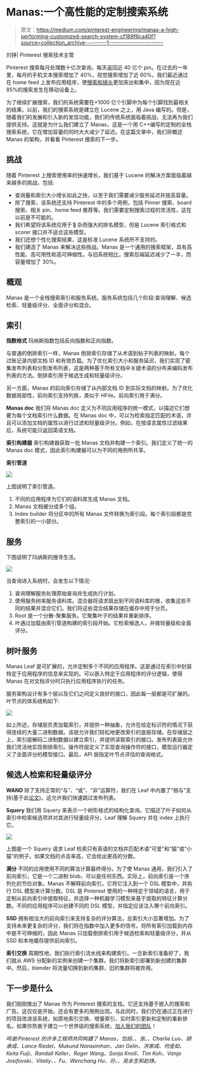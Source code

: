 # Manas:一个高性能的定制搜索系统

> 原文：<https://medium.com/pinterest-engineering/manas-a-high-performing-customized-search-system-cf189f6ca40f?source=collection_archive---------1----------------------->

刘铮| Pinterest 搜索技术主管

Pinterest 搜索每月处理数十亿次查询，每天返回近 40 亿个 pin。在过去的一年里，每月的手机文本搜索增加了 40%，视觉搜索增加了近 60%。我们最近通过在 home feed 上发布应用程序，使[搜索和镜头](https://blog.pinterest.com/en/search-and-lens-move-front-and-center)更加突出和集中，因为现在近 85%的搜索发生在移动设备上。

为了继续扩展搜索，我们的系统需要在+1000 亿个引脚中为每个引脚找到最相关的结果。以前，我们的搜索系统是建立在 Lucene 之上，用 Java 编写的。但是，随着我们的发展和引入新的发现功能，我们的传统系统面临着挑战，无法再为我们提供支持。这就是为什么我们建立了 Manas，这是一个用 C++编写的定制的全栈搜索系统，它在增加容量的同时大大减少了延迟。在这篇文章中，我们将概述 Manas 的架构，并看看 Pinterest 搜索的下一步。

## **挑战**

随着 Pinterest 上搜索使用率的快速增长，我们基于 Lucene 的解决方案面临着越来越多的挑战，包括:

*   查询量和索引大小增长如此之快，以至于我们需要减少服务延迟并提高容量。
*   除了搜索，该系统还支持 Pinterest 中的多个用例，包括 Pinner 搜索、board 搜索、相关 pin、home feed 推荐等。我们需要定制搜索过程的灵活性，这在以前是不可能的。
*   我们希望将该系统应用于复杂而强大的排名模型，但是 Lucene 索引格式和 scorer 接口并不适合这些模型。
*   我们还想个性化搜索结果，这是标准 Lucene 系统所不支持的。
*   我们建造了 Manas 来解决这些挑战。Manas 是一个通用的搜索框架，具有高性能、高可用性和高可伸缩性。与旧系统相比，搜索后端延迟减少了一半，而容量增加了 30%。

## 概观

Manas 是一个全栈搜索索引和服务系统。服务系统包括几个阶段:查询理解、候选检索、轻量级评分、全面评分和混合。

## 索引

**指数格式** 玛纳斯指数包括反向指数和正向指数。

与普通的倒排索引一样，Manas 倒排索引存储了从术语到帖子列表的映射。每个过账记录内部文档 ID 和有效负载。为了优化索引大小和服务延迟，我们实现了密集发布列表和分割发布列表，这是两种基于所有文档中关键术语的分布来编码发布列表的方法。倒排索引用于候选生成和轻量级评分。

另一方面，Manas 的前向索引存储了从内部文档 ID 到实际文档的映射。为了优化数据局部性，前向索引支持列族，类似于 HFile。前向索引用于满分。

**Manas doc** 我们将 Manas doc 定义为不同应用程序的统一模式，以描述它们想要为每个文档索引什么数据。在 Manas doc 中，可以为检索指定匹配的术语，并且可以添加文档的属性以进行过滤和轻量级评分。例如，在按语言属性过滤结果后，系统可能只返回英语文档。

**索引构建器** 索引构建器获取一批 Manas 文档并构建一个索引。我们定义了统一的 Manas doc 模式，因此索引构建器可以为不同的用例所共享。

**索引管道**

![](img/7984e6c637196169b36075e52f9c1dc1.png)

上图说明了索引管道。

1.  不同的应用程序为它们的语料库生成 Manas 文档。
2.  Manas 文档被分成多个组。
3.  Index builder 将分区中的所有 Manas 文件转换为索引段。每个索引段都是完整索引的一小部分。

## 服务

下图说明了玛纳斯的搜寻生活。

![](img/3c104cf6c7144ecd04f260ecbc39ded1.png)

当查询进入系统时，会发生以下情况:

1.  查询理解服务处理原始查询并生成执行计划。
2.  使用服务树来服务语料库。混合器将请求扇出到不同语料库的根，收集这些不同的结果并混合它们。我们将这些混合结果存储在缓存中用于分页。
3.  Root 是一个分散-聚集服务。它聚集叶子的结果并重新排序。
4.  叶通过加载由索引管道构建的索引段开始。它检索候选人，并做轻量级和全面评分。

## 树叶服务

Manas Leaf 是可扩展的，允许定制多个不同的应用程序。这是通过在索引中封装特定于应用程序的信息来实现的。可以嵌入特定于应用程序的评分逻辑，使得 Manas 在对文档评分时只执行应用程序执行的任务。

服务架构设计有多个层以及它们之间定义良好的接口，因此每一层都是可扩展的。叶节点的体系结构如下:

![](img/64f235e23e24bc3cc8e7fd979618e9b8.png)

如上所述，存储层负责加载索引，并提供一种抽象，允许在给定标识符的情况下获得连续的大量二进制数据。该层允许我们轻松地更改索引的底层存储。在存储层之上，索引层解码二进制数据以建立索引，并提供读取索引的接口。发布列表层允许我们灵活地实现倒排索引。操作符层定义了实现查询操作符的接口，模型运行器定义了全面评分的模型接口。最后，API 层指定叶节点评估的查询格式。

## 候选人检索和轻量级评分

**WAND** 除了支持正常的“与”、“或”、“非”运算符，我们在 Leaf 中内置了“弱与”支持(基于此[论文](http://cis.poly.edu/westlab/papers/cntdstrb/p426-broder.pdf))。这允许我们快速跳过发布列表。

**Squery** 我们用 Squery 来表示一个树形格式的结构化查询。它描述了叶子如何从索引中检索候选项并对其进行轻量级评分。Leaf 理解 Squery 并在 index 上执行它。

![](img/605013ed77e23f7b64c335d42d301740.png)

上图是一个 Squery 请求 Leaf 检索只有英语的文档并匹配术语“可爱”和“猫”或“小猫”的例子。如果文档的点击率高，它会给出更高的分数。

**满分** 不同的应用使用不同的算法计算最终得分。为了使 Manas 通用，我们引入了前向索引，它是一个二进制 blob，可以是任何东西。实际上，前向索引是一个序列化的节俭对象。Manas 不解释前向索引，它将它注入到一个 DSL 模型中，并执行 DSL 模型来计算分数。DSL 是 Pinterest 使用的一种特定于领域的语言，用于定制从前向索引中提取特征，并选择一种机器学习模型来基于提取的特征计算分数。不同的应用程序可以创建不同的 DSL 模型，并指定应该注入哪个前向索引。

**SSD** 拥有相当大的前向索引来支持复杂的评分算法，总索引大小显著增加。为了支持未来更复杂的评分，我们将在指数中加入更多的信号。将所有索引加载到内存中是不可伸缩的，因此 Manas 只加载倒排索引用于候选检索和轻量级评分，并从 SSD 和本地缓存提供前向索引。

**索引交换** 周期性地，我们执行索引流水线来构建索引。一旦新索引准备好了，我们就从 AWS 分配新的实例来创建一个集群。我们将新索引部署到新创建的集群中。然后，blender 将流量切换到新的集群，旧的集群将被弃用。

## 下一步是什么

我们刚刚推出了 Manas 作为 Pinterest 搜索的支柱。它还支持基于嵌入的搜索和广告。这仅仅是开始，还会有更多的用例出现。与此同时，我们仍在通过正在进行的项目改进该系统，如原地索引交换、增量索引、实时索引更新和定制的重新排名。如果你热衷于建立一个世界级的搜索系统，[加入我们的团队](https://careers.pinterest.com/careers)！

*鸣谢:Pinterest 的许多工程师共同构建了 Manas，包括、、张、、Charlie Luo、胡承成、Lance Riedel、Mukund Narasimhan、Jan Gelin、洪家成、何金如、Keita Fuiji、Randall Keller、Roger Wang、Sonja Knoll、Tim Koh、Vanja Josifovski、Vitaliy、、Fu、Wenchang Hu、孙、、吴永生和赵铮。*